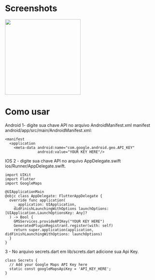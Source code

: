 # Screenshots
<img src= "https://user-images.githubusercontent.com/37156004/165349389-db0f0e7e-b53f-4f6c-b19d-59b9a3298b9f.png" width=250/>


# Como usar

Android
1- digite sua chave API no arquivo AndroidManifest.xml manifest android/app/src/main/AndroidManifest.xml:
```
<manifest 
  <application
    <meta-data android:name="com.google.android.geo.API_KEY"
               android:value="YOUR KEY HERE"/>
```
IOS
2 - digite sua chave API no arquivo AppDelegate.swift ios/Runner/AppDelegate.swift.
```
import UIKit
import Flutter
import GoogleMaps

@UIApplicationMain
@objc class AppDelegate: FlutterAppDelegate {
  override func application(
    _ application: UIApplication,
    didFinishLaunchingWithOptions launchOptions: [UIApplication.LaunchOptionsKey: Any]?
  ) -> Bool {
    GMSServices.provideAPIKey("YOUR KEY HERE")
    GeneratedPluginRegistrant.register(with: self)
    return super.application(application, didFinishLaunchingWithOptions: launchOptions)
  }
}
```

3 - No arquivo secrets.dart em lib/screts.dart adicione sua Api Key.

```
class Secrets {
  // Add your Google Maps API Key here
  static const googleMapsApiKey = 'API_KEY_HERE';
}
```

